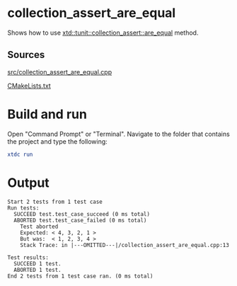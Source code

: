 # collection_assert_are_equal

Shows how to use [xtd::tunit::collection_assert::are_equal](https://gammasoft71.github.io/xtd/reference_guides/latest/classxtd_1_1tunit_1_1collection__assume.html#a7ecd95170ccc9e601963ff97e56126ba) method.

## Sources

[src/collection_assert_are_equal.cpp](src/collection_assert_are_equal.cpp)

[CMakeLists.txt](CMakeLists.txt)

# Build and run

Open "Command Prompt" or "Terminal". Navigate to the folder that contains the project and type the following:

```cmake
xtdc run
```

# Output

```
Start 2 tests from 1 test case
Run tests:
  SUCCEED test.test_case_succeed (0 ms total)
  ABORTED test.test_case_failed (0 ms total)
    Test aborted
    Expected: < 4, 3, 2, 1 >
    But was:  < 1, 2, 3, 4 >
    Stack Trace: in |---OMITTED---|/collection_assert_are_equal.cpp:13

Test results:
  SUCCEED 1 test.
  ABORTED 1 test.
End 2 tests from 1 test case ran. (0 ms total)
```

